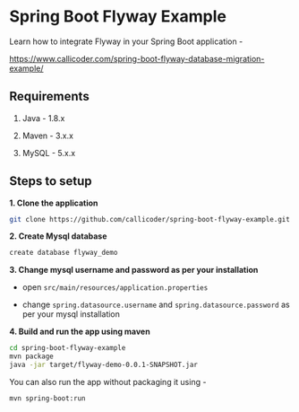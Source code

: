 # Spring Boot Flyway Example

Learn how to integrate Flyway in your Spring Boot application -

https://www.callicoder.com/spring-boot-flyway-database-migration-example/

## Requirements

1. Java - 1.8.x

2. Maven - 3.x.x

3. MySQL - 5.x.x

## Steps to setup

**1. Clone the application**

```bash
git clone https://github.com/callicoder/spring-boot-flyway-example.git
```

**2. Create Mysql database**
```bash
create database flyway_demo
```

**3. Change mysql username and password as per your installation**

+ open `src/main/resources/application.properties`

+ change `spring.datasource.username` and `spring.datasource.password` as per your mysql installation

**4. Build and run the app using maven**

```bash
cd spring-boot-flyway-example
mvn package
java -jar target/flyway-demo-0.0.1-SNAPSHOT.jar
```

You can also run the app without packaging it using -

```bash
mvn spring-boot:run
```